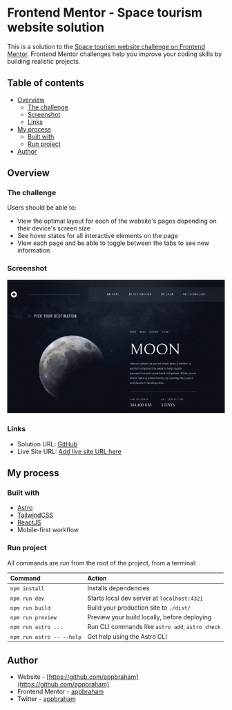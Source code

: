 # Frontend Mentor - Space tourism website solution

This is a solution to the [Space tourism website challenge on Frontend Mentor](https://www.frontendmentor.io/challenges/space-tourism-multipage-website-gRWj1URZ3). Frontend Mentor challenges help you improve your coding skills by building realistic projects. 

## Table of contents

- [Overview](#overview)
  - [The challenge](#the-challenge)
  - [Screenshot](#screenshot)
  - [Links](#links)
- [My process](#my-process)
  - [Built with](#built-with)
  - [Run project](#run-project)
- [Author](#author)

## Overview

### The challenge

Users should be able to:

- View the optimal layout for each of the website's pages depending on their device's screen size
- See hover states for all interactive elements on the page
- View each page and be able to toggle between the tabs to see new information

### Screenshot

![](./screenshot/desktop.webp)


### Links

- Solution URL: [GitHub](https://github.com/appbraham/space-tourism.git)
- Live Site URL: [Add live site URL here](https://space-tourism-snowy.vercel.app/)

## My process

### Built with

- [Astro](https://astro.build/)
- [TailwindCSS](https://tailwindcss.com/)
- [ReactJS](https://reactjs.org/)
- Mobile-first workflow

### Run project

All commands are run from the root of the project, from a terminal:

| Command                   | Action                                           |
| :------------------------ | :----------------------------------------------- |
| `npm install`             | Installs dependencies                            |
| `npm run dev`             | Starts local dev server at `localhost:4321`      |
| `npm run build`           | Build your production site to `./dist/`          |
| `npm run preview`         | Preview your build locally, before deploying     |
| `npm run astro ...`       | Run CLI commands like `astro add`, `astro check` |
| `npm run astro -- --help` | Get help using the Astro CLI                     |

## Author

- Website - [https://github.com/appbraham](https://github.com/appbraham)
- Frontend Mentor - [appbraham](https://www.frontendmentor.io/profile/appbraham)
- Twitter - [appbraham](https://twitter.com/appbraham)